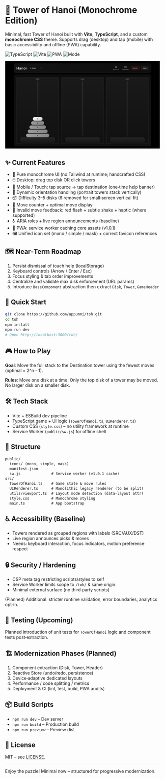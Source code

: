 # 🧩 Tower of Hanoi (Monochrome Edition)

Minimal, fast Tower of Hanoi built with **Vite**, **TypeScript**, and a custom **monochrome CSS** theme. Supports drag (desktop) and tap (mobile) with basic accessibility and offline (PWA) capability.

![TypeScript](https://img.shields.io/badge/TypeScript-5-blue) ![Vite](https://img.shields.io/badge/Vite-latest-646CFF) ![PWA](https://img.shields.io/badge/PWA-Ready-black) ![Mode](https://img.shields.io/badge/Theme-Monochrome-lightgray)

![Tower of Hanoi 5 disks screenshot](public/screenshots/5-disks-playwright.png)

## ✨ Current Features

- 🎨 Pure monochrome UI (no Tailwind at runtime; handcrafted CSS)
- 🖱️ Desktop: drag top disk OR click towers
- 📱 Mobile / Touch: tap source → tap destination (one‑time help banner)
- 🔁 Dynamic orientation handling (portrait towers stack vertically)
- 📦 Difficulty 3–5 disks (6 removed for small‑screen vertical fit)
- 🧠 Move counter + optimal move display
- 🚫 Invalid move feedback: red flash + subtle shake + haptic (where supported)
- ♿ ARIA roles + live region announcements (baseline)
- 🔌 PWA: service worker caching core assets (v1.0.1)
- 🖼️ Unified icon set (mono / simple / mask) + correct favicon references

## 🗺️ Near‑Term Roadmap

1. Persist dismissal of touch help (localStorage)
2. Keyboard controls (Arrow / Enter / Esc)
3. Focus styling & tab order improvements
4. Centralize and validate max disk enforcement (URL params)
5. Introduce `BaseComponent` abstraction then extract `Disk`, `Tower`, `GameHeader`

## 🚀 Quick Start

```bash
git clone https://github.com/appunni/toh.git
cd toh
npm install
npm run dev
# Open http://localhost:3000/toh/
```

## 🎮 How to Play

**Goal**: Move the full stack to the Destination tower using the fewest moves (optimal = 2^n - 1).

**Rules**: Move one disk at a time. Only the top disk of a tower may be moved. No larger disk on a smaller disk.

## 🛠️ Tech Stack

- Vite + ESBuild dev pipeline
- TypeScript game + UI logic (`TowerOfHanoi.ts`, `UIRenderer.ts`)
- Custom CSS (`style.css`) – no utility framework at runtime
- Service Worker (`public/sw.js`) for offline shell

## 📁 Structure

```
public/
  icons/ (mono, simple, mask)
  manifest.json
  sw.js              # Service worker (v1.0.1 cache)
src/
  TowerOfHanoi.ts    # Game state & move rules
  UIRenderer.ts      # Monolithic legacy renderer (to be split)
  utils/viewport.ts  # Layout mode detection (data-layout attr)
  style.css          # Monochrome styling
  main.ts            # App bootstrap
```

## ♿ Accessibility (Baseline)

- Towers rendered as grouped regions with labels (SRC/AUX/DST)
- Live region announces picks & moves
- Needs: keyboard interaction, focus indicators, motion preference respect

## 🔒 Security / Hardening

- CSP meta tag restricting scripts/styles to self
- Service Worker limits scope to `/toh/` & same origin
- Minimal external surface (no third‑party scripts)

(Planned) Additional: stricter runtime validation, error boundaries, analytics opt‑in.

## 🧪 Testing (Upcoming)

Planned introduction of unit tests for `TowerOfHanoi` logic and component tests post‑extraction.

## 🏗️ Modernization Phases (Planned)

1. Component extraction (Disk, Tower, Header)
2. Reactive Store (undo/redo, persistence)
3. Device‑adaptive dedicated layouts
4. Performance / code splitting / metrics
5. Deployment & CI (lint, test, build, PWA audits)

## 📦 Build Scripts

- `npm run dev` – Dev server
- `npm run build` – Production build
- `npm run preview` – Preview dist

## 📄 License

MIT – see [LICENSE](LICENSE).

---

Enjoy the puzzle! Minimal now – structured for progressive modernization.
